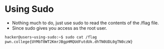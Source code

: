 # Using Sudo
- Nothing much to do, just use sudo to read the contents of the /flag file.
- Since sudo gives you access as the root user.
```bash
hacker@users~using-sudo:~$ sudo cat /flag
pwn.college{UYMbT0WT2KmrJBgpHMQUdFutdUk.dhTN0UDL0gTN0czW}
```

